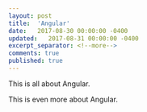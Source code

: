 ```yaml
---
layout: post
title:  'Angular'
date:   2017-08-30 00:00:00 -0400
updated:   2017-08-31 00:00:00 -0400
excerpt_separator: <!--more-->
comments: true
published: true
---
```


This is all about Angular.

<!--more-->

This is even more about Angular.
